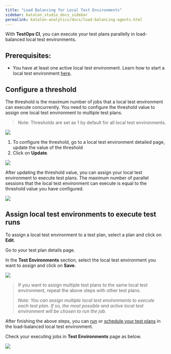 ```yaml
---
title: "Load Balancing for Local Test Environments"
sidebar: katalon_studio_docs_sidebar
permalink: katalon-analytics/docs/load-balancing-agents.html
---
```


With **TestOps CI**, you can execute your test plans parallelly in load-balanced local test environments.

## Prerequisites:
- You have at least one active local test environment. Learn how to start a local test environment [here](https://docs.katalon.com/katalon-analytics/docs/agents.html).

## Configure a threshold

The threshold is the maximum number of jobs that a local test environment can execute concurrently. You need to configure the threshold value to assign one local test environment to multiple test plans.

> Note: Thresholds are set as 1 by default for all local test environments.

<img src="https://github.com/katalon-studio/docs-images/raw/master/katalon-analytics/docs/load-balancing-agents/1-view-agent-threshold.png" width="" height="">


1. To configure the threshold, go to a local test environment detailed page, update the value of the threshold 
2. Click on **Update**.

<img src="https://github.com/katalon-studio/docs-images/raw/master/katalon-analytics/docs/load-balancing-agents/2-update-agent-threshold.png" width="" height="">


After updating the threshold value, you can assign your local test environment to execute test plans. The maximum number of parallel sessions that the local test environment can execute is equal to the threshold value you have configured.

<img src="https://github.com/katalon-studio/docs-images/raw/master/katalon-analytics/docs/load-balancing-agents/3-new-agent-threshold.png" width="" height="">

## Assign local test environments to execute test runs

To assign a local test environment to a test plan, select a plan and click on **Edit**.

Go to your test plan details page. 

In the **Test Environments** section, select the local test environment you want to assign and click on **Save**.

<img src="https://github.com/katalon-studio/docs-images/raw/master/katalon-analytics/docs/load-balancing-agents/assign-agent.png" width="" height="">

> If you want to assign multiple test plans to the same local test environment, repeat the above steps with other test plans.
> 
> *Note: You can assign multiple local test environments to execute each test plan. If so, the most possible and active local test environment will be chosen to run the job.*


After finishing the above steps, you can [run](https://docs.katalon.com/katalon-analytics/docs/create-plan.html#run-a-test-plan) or [schedule your test plans](https://docs.katalon.com/katalon-analytics/docs/kt-scheduler.html) in the load-balanced local test environment.

Check your executing jobs in **Test Environments** page as below.

<img src="https://github.com/katalon-studio/docs-images/raw/master/katalon-analytics/docs/load-balancing-agents/after-assign-agent.png" width="" height="">
